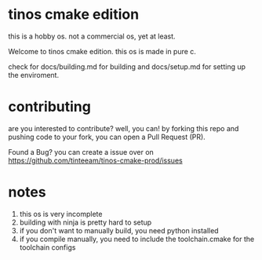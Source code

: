 # tinos cmake edition
this is a hobby os. not a commercial os, yet at least.

Welcome to tinos cmake edition. this os is made in pure c. 

check for docs/building.md for building and docs/setup.md for setting up the enviroment. 

# contributing
are you interested to contribute? well, you can! by forking this repo and pushing code to your fork, you can open a Pull Request (PR).

Found a Bug? you can create a issue over on https://github.com/tinteeam/tinos-cmake-prod/issues

# notes
1. this os is very incomplete
2. building with ninja is pretty hard to setup
3. if you don't want to manually build, you need python installed
4. if you compile manually, you need to include the toolchain.cmake for the toolchain configs